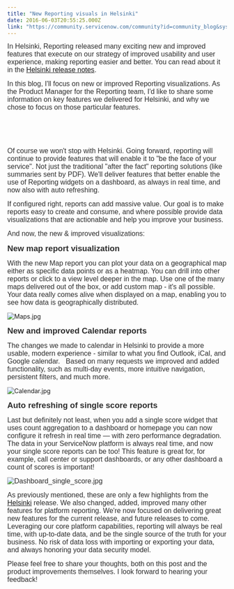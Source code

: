 ```yaml
---
title: "New Reporting visuals in Helsinki"
date: 2016-06-03T20:55:25.000Z
link: "https://community.servicenow.com/community?id=community_blog&sys_id=ab5e2eaddbd0dbc01dcaf3231f96192b"
---
```

<p><span style="font-size: 12pt; font-family: Arial; color: #2e2e2e;">In Helsinki, Reporting released many exciting new and improved features that execute on our strategy of improved usability and user experience, making reporting easier and better. You can read about it in the <span style="color: #2275b8;"><a title="ocs.servicenow.com/bundle/helsinki-release-notes/page/release-notes/performance-analytics-reporting/r_ReportingRN.html" href="https://docs.servicenow.com/bundle/helsinki-release-notes/page/release-notes/performance-analytics-reporting/r_ReportingRN.html">Helsinki release notes</a></span>.</span></p><p></p><p><span style="font-size: 12pt; font-family: Arial; color: #2e2e2e;">In this blog, I'll focus on new or improved Reporting visualizations. As the Product Manager for the Reporting team, I'd like to share some information on key features we delivered for Helsinki, and why we chose to focus on those particular features. </span></p><p style="margin-bottom: .0001pt;"><span style="font-size: 12pt; font-family: Arial; color: #2e2e2e;">                                                                                                                                                                                                                                                                           </span></p><p style="margin-bottom: .0001pt;"><span style="font-size: 12pt; font-family: Arial; color: #2e2e2e;">Of course we won't stop with Helsinki. Going forward, reporting will continue to provide features that will enable it to "be the face of your service". Not just the traditional "after the fact" reporting solutions (like summaries sent by PDF). We'll deliver features that better enable the use of Reporting widgets on a dashboard, as always in real time, and now also with auto refreshing.</span></p><p></p><p style="margin-bottom: .0001pt;"><span style="font-size: 12pt; font-family: Arial; color: #2e2e2e;">If configured right, reports can add massive value. Our goal is to make reports easy to create and consume, and where possible provide data visualizations that are actionable and help you improve your business.</span></p><p></p><p style="margin-bottom: .0001pt;"><span style="font-size: 12pt; font-family: Arial; color: #2e2e2e;">And now, the new &amp; improved visualizations:</span></p><p></p><p style="margin-bottom: .0001pt;"><span style="color: #2e2e2e; font-size: 14pt; font-family: Arial;"><strong>New map report visualization</strong></span></p><p style="margin-bottom: .0001pt;"></p><p style="margin-bottom: .0001pt;"><span style="font-size: 12pt; font-family: Arial; color: #2e2e2e;">With the new Map report you can plot your data on a geographical map either as specific data points or as a heatmap. You can drill into other reports or click to a view level deeper in the map. Use one of the many maps delivered out of the box, or add custom map - it's all possible. Your data really comes alive when displayed on a map, enabling you to see how data is geographically distributed.</span></p><p style="margin-bottom: .0001pt;"></p><p style="margin-bottom: .0001pt;"><img   alt="Maps.jpg" class="image-4 jive-image" src="7f81bb71db9c93041dcaf3231f96199b.iix" style="height: auto;"/></p><p style="margin-bottom: .0001pt;"></p><p style="margin-bottom: .0001pt;"><span style="color: #2e2e2e; font-size: 14pt; font-family: Arial;"><strong>New and improved Calendar reports</strong></span></p><p style="margin-bottom: .0001pt;"></p><p style="margin-bottom: .0001pt;"><span style="font-size: 12pt; font-family: Arial; color: #2e2e2e;">The changes we made to calendar in Helsinki to provide a more usable, modern experience - similar to what you find Outlook, iCal, and Google calendar.   Based on many requests we improved and added functionality, such as multi-day events, more intuitive navigation, persistent filters, and much more.</span></p><p style="margin-bottom: .0001pt;"></p><p style="margin-bottom: .0001pt;"><img   alt="Calendar.jpg" class="image-5 jive-image" src="5add898edb54130468c1fb651f96191c.iix" style="height: auto;"/></p><p style="margin-bottom: .0001pt;"></p><p style="margin-bottom: .0001pt;"><span style="color: #2e2e2e; font-size: 14pt; font-family: Arial;"><strong>Auto refreshing of single score reports</strong></span></p><p style="margin-bottom: .0001pt;"></p><p style="margin-bottom: .0001pt;"><span style="font-size: 12pt; font-family: Arial; color: #2e2e2e;">Last but definitely not least, when you add a single score widget that uses count aggregation to a dashboard or homepage you can now configure it refresh in real time — with zero performance degradation. The data in your ServiceNow platform is always real time, and now your single score reports can be too! This feature is great for, for example, call center or support dashboards, or any other dashboard a count of scores is important!</span></p><p style="margin-bottom: .0001pt;"></p><p style="margin-bottom: .0001pt;"><span style="font-size: 12pt; font-family: Arial; color: #2e2e2e;"><img   alt="Dashboard_single_score.jpg" class="image-6 jive-image" src="927b284edb94dfc068c1fb651f9619c3.iix" style="height: auto;"/></span></p><p style="margin-bottom: .0001pt;"></p><p style="margin-bottom: .0001pt;"><span style="font-size: 12pt; font-family: Arial; color: #2e2e2e;">As previously mentioned, these are only a few highlights from the <a title="ocs.servicenow.com/bundle/helsinki-release-notes/page/release-notes/performance-analytics-reporting/r_ReportingRN.html" href="https://docs.servicenow.com/bundle/helsinki-release-notes/page/release-notes/performance-analytics-reporting/r_ReportingRN.html">Helsinki</a> release. We also changed, added, improved many other features for platform reporting. We're now focused on delivering great new features for the current release, and future releases to come. Leveraging our core platform capabilities, reporting will always be real time, with up-to-date data, and be the single source of the truth for your business. No risk of data loss with importing or exporting your data, and always honoring your data security model.</span></p><p style="margin-bottom: .0001pt;"></p><p style="margin-bottom: .0001pt;"><span style="font-size: 12pt; font-family: Arial; color: #2e2e2e;">Please feel free to share your thoughts, both on this post and the product improvements themselves. I look forward to hearing your feedback!</span></p>
